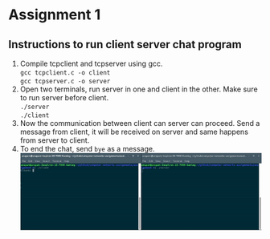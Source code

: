 # Assignment 1

## Instructions to run client server chat program

1. Compile tcpclient and tcpserver using gcc.  
`gcc tcpclient.c -o client`  
`gcc tcpserver.c -o server`
2. Open two terminals, run server in one and client in the other. Make sure to run server before client.  
`./server`  
`./client`
3. Now the communication between client can server can proceed. Send a message from client, it will be received on server and same happens from server to client.
4. To end the chat, send `bye` as a message.
![Chat Program](readme.gif)
